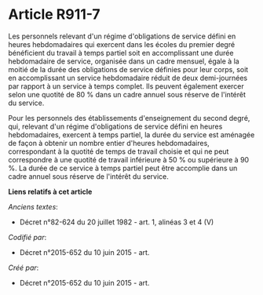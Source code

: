 # Article R911-7

Les personnels relevant d'un régime d'obligations de service défini en heures hebdomadaires qui exercent dans les écoles du
premier degré bénéficient du travail à temps partiel soit en accomplissant une durée hebdomadaire de service, organisée dans
un cadre mensuel, égale à la moitié de la durée des obligations de service définies pour leur corps, soit en accomplissant un
service hebdomadaire réduit de deux demi-journées par rapport à un service à temps complet. Ils peuvent également exercer
selon une quotité de 80 % dans un cadre annuel sous réserve de l'intérêt du service.

Pour les personnels des établissements d'enseignement du second degré, qui, relevant d'un régime d'obligations de service
défini en heures hebdomadaires, exercent à temps partiel, la durée du service est aménagée de façon à obtenir un nombre
entier d'heures hebdomadaires, correspondant à la quotité de temps de travail choisie et qui ne peut correspondre à une
quotité de travail inférieure à 50 % ou supérieure à 90 %. La durée de ce service à temps partiel peut être accomplie dans un
cadre annuel sous réserve de l'intérêt du service.

**Liens relatifs à cet article**

_Anciens textes_:

  - Décret n°82-624 du 20 juillet 1982 - art. 1, alinéas 3 et 4 (V)

_Codifié par_:

  - Décret n°2015-652 du 10 juin 2015 - art.

_Créé par_:

  - Décret n°2015-652 du 10 juin 2015 - art.

